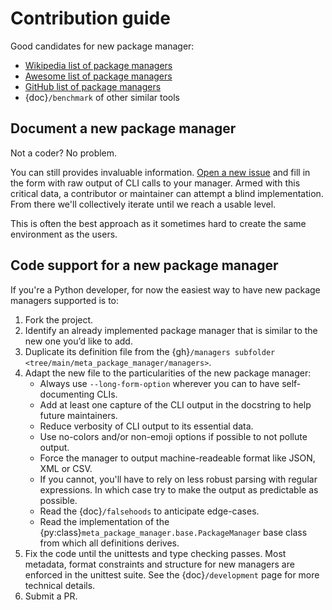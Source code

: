 # Contribution guide

Good candidates for new package manager:

- [Wikipedia list of package managers](https://en.wikipedia.org/wiki/List_of_software_package_management_systems)
- [Awesome list of package managers](https://github.com/k4m4/terminals-are-sexy#package-managers)
- [GitHub list of package managers](https://github.com/showcases/package-managers)
- {doc}`/benchmark` of other similar tools

## Document a new package manager

Not a coder? No problem.

You can still provides invaluable information. [Open a new issue](https://github.com/kdeldycke/meta-package-manager/issues/new/choose) and fill in the form
with raw output of CLI calls to your manager. Armed with this critical data, a contributor or maintainer
can attempt a blind implementation. From there we'll collectively iterate until we reach a usable level.

This is often the best approach as it sometimes hard to create the same environment as the users.

## Code support for a new package manager

If you're a Python developer, for now the easiest way to have new package managers supported is to:

1. Fork the project.
1. Identify an already implemented package manager that is similar to the new
   one you’d like to add.
1. Duplicate its definition file from the
   {gh}`/managers subfolder <tree/main/meta_package_manager/managers>`.
1. Adapt the new file to the particularities of the new package manager:
   - Always use `--long-form-option` wherever you can to have self-documenting CLIs.
   - Add at least one capture of the CLI output in the docstring to help future maintainers.
   - Reduce verbosity of CLI output to its essential data.
   - Use no-colors and/or non-emoji options if possible to not pollute output.
   - Force the manager to output machine-readeable format like JSON, XML or CSV.
   - If you cannot, you'll have to rely on less robust parsing with regular expressions. In which case try to make the output as predictable as possible.
   - Read the {doc}`/falsehoods` to anticipate edge-cases.
   - Read the implementation of the {py:class}`meta_package_manager.base.PackageManager` base class from which all definitions derives.
1. Fix the code until the unittests and type checking passes. Most metadata, format
   constraints and structure for new managers are enforced in the unittest suite. See the
   {doc}`/development` page for more technical details.
1. Submit a PR.
